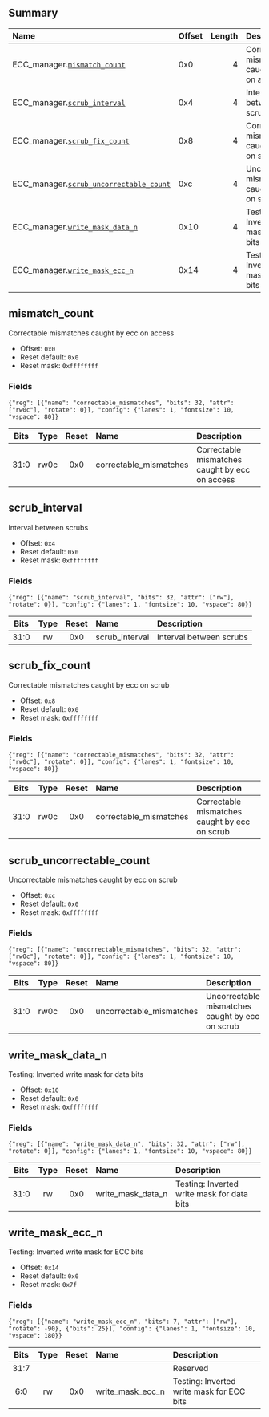 ## Summary

| Name                                                                  | Offset   |   Length | Description                                     |
|:----------------------------------------------------------------------|:---------|---------:|:------------------------------------------------|
| ECC_manager.[`mismatch_count`](#mismatch_count)                       | 0x0      |        4 | Correctable mismatches caught by ecc on access  |
| ECC_manager.[`scrub_interval`](#scrub_interval)                       | 0x4      |        4 | Interval between scrubs                         |
| ECC_manager.[`scrub_fix_count`](#scrub_fix_count)                     | 0x8      |        4 | Correctable mismatches caught by ecc on scrub   |
| ECC_manager.[`scrub_uncorrectable_count`](#scrub_uncorrectable_count) | 0xc      |        4 | Uncorrectable mismatches caught by ecc on scrub |
| ECC_manager.[`write_mask_data_n`](#write_mask_data_n)                 | 0x10     |        4 | Testing: Inverted write mask for data bits      |
| ECC_manager.[`write_mask_ecc_n`](#write_mask_ecc_n)                   | 0x14     |        4 | Testing: Inverted write mask for ECC bits       |

## mismatch_count
Correctable mismatches caught by ecc on access
- Offset: `0x0`
- Reset default: `0x0`
- Reset mask: `0xffffffff`

### Fields

```wavejson
{"reg": [{"name": "correctable_mismatches", "bits": 32, "attr": ["rw0c"], "rotate": 0}], "config": {"lanes": 1, "fontsize": 10, "vspace": 80}}
```

|  Bits  |  Type  |  Reset  | Name                   | Description                                    |
|:------:|:------:|:-------:|:-----------------------|:-----------------------------------------------|
|  31:0  |  rw0c  |   0x0   | correctable_mismatches | Correctable mismatches caught by ecc on access |

## scrub_interval
Interval between scrubs
- Offset: `0x4`
- Reset default: `0x0`
- Reset mask: `0xffffffff`

### Fields

```wavejson
{"reg": [{"name": "scrub_interval", "bits": 32, "attr": ["rw"], "rotate": 0}], "config": {"lanes": 1, "fontsize": 10, "vspace": 80}}
```

|  Bits  |  Type  |  Reset  | Name           | Description             |
|:------:|:------:|:-------:|:---------------|:------------------------|
|  31:0  |   rw   |   0x0   | scrub_interval | Interval between scrubs |

## scrub_fix_count
Correctable mismatches caught by ecc on scrub
- Offset: `0x8`
- Reset default: `0x0`
- Reset mask: `0xffffffff`

### Fields

```wavejson
{"reg": [{"name": "correctable_mismatches", "bits": 32, "attr": ["rw0c"], "rotate": 0}], "config": {"lanes": 1, "fontsize": 10, "vspace": 80}}
```

|  Bits  |  Type  |  Reset  | Name                   | Description                                   |
|:------:|:------:|:-------:|:-----------------------|:----------------------------------------------|
|  31:0  |  rw0c  |   0x0   | correctable_mismatches | Correctable mismatches caught by ecc on scrub |

## scrub_uncorrectable_count
Uncorrectable mismatches caught by ecc on scrub
- Offset: `0xc`
- Reset default: `0x0`
- Reset mask: `0xffffffff`

### Fields

```wavejson
{"reg": [{"name": "uncorrectable_mismatches", "bits": 32, "attr": ["rw0c"], "rotate": 0}], "config": {"lanes": 1, "fontsize": 10, "vspace": 80}}
```

|  Bits  |  Type  |  Reset  | Name                     | Description                                     |
|:------:|:------:|:-------:|:-------------------------|:------------------------------------------------|
|  31:0  |  rw0c  |   0x0   | uncorrectable_mismatches | Uncorrectable mismatches caught by ecc on scrub |

## write_mask_data_n
Testing: Inverted write mask for data bits
- Offset: `0x10`
- Reset default: `0x0`
- Reset mask: `0xffffffff`

### Fields

```wavejson
{"reg": [{"name": "write_mask_data_n", "bits": 32, "attr": ["rw"], "rotate": 0}], "config": {"lanes": 1, "fontsize": 10, "vspace": 80}}
```

|  Bits  |  Type  |  Reset  | Name              | Description                                |
|:------:|:------:|:-------:|:------------------|:-------------------------------------------|
|  31:0  |   rw   |   0x0   | write_mask_data_n | Testing: Inverted write mask for data bits |

## write_mask_ecc_n
Testing: Inverted write mask for ECC bits
- Offset: `0x14`
- Reset default: `0x0`
- Reset mask: `0x7f`

### Fields

```wavejson
{"reg": [{"name": "write_mask_ecc_n", "bits": 7, "attr": ["rw"], "rotate": -90}, {"bits": 25}], "config": {"lanes": 1, "fontsize": 10, "vspace": 180}}
```

|  Bits  |  Type  |  Reset  | Name             | Description                               |
|:------:|:------:|:-------:|:-----------------|:------------------------------------------|
|  31:7  |        |         |                  | Reserved                                  |
|  6:0   |   rw   |   0x0   | write_mask_ecc_n | Testing: Inverted write mask for ECC bits |

